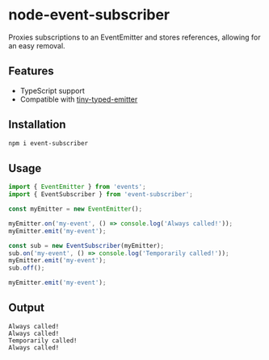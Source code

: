 # node-event-subscriber

Proxies subscriptions to an EventEmitter and stores references, allowing for an easy removal.

## Features

- TypeScript support
- Compatible with [tiny-typed-emitter](https://github.com/binier/tiny-typed-emitter)

## Installation

```bash
npm i event-subscriber
```

## Usage

```ts
import { EventEmitter } from 'events';
import { EventSubscriber } from 'event-subscriber';

const myEmitter = new EventEmitter();

myEmitter.on('my-event', () => console.log('Always called!'));
myEmitter.emit('my-event');

const sub = new EventSubscriber(myEmitter);
sub.on('my-event', () => console.log('Temporarily called!'));
myEmitter.emit('my-event');
sub.off();

myEmitter.emit('my-event');
```

## Output

```
Always called!
Always called!
Temporarily called!
Always called!
```
